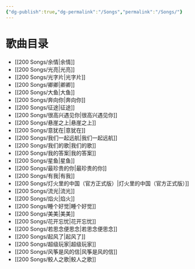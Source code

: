 ```yaml
---
{"dg-publish":true,"dg-permalink":"/Songs","permalink":"/Songs/"}
---
```


# 歌曲目录


- [[200 Songs/余情\|余情]]
- [[200 Songs/光亮\|光亮]]
- [[200 Songs/光字片\|光字片]]
- [[200 Songs/卿卿\|卿卿]]
- [[200 Songs/大鱼\|大鱼]]
- [[200 Songs/奔向你\|奔向你]]
- [[200 Songs/征途\|征途]]
- [[200 Songs/很高兴遇见你\|很高兴遇见你]]
- [[200 Songs/悬崖之上\|悬崖之上]]
- [[200 Songs/意犹在\|意犹在]]
- [[200 Songs/我们一起远航\|我们一起远航]]
- [[200 Songs/我们的歌\|我们的歌]]
- [[200 Songs/我的答案\|我的答案]]
- [[200 Songs/星鱼\|星鱼]]
- [[200 Songs/最珍贵的你\|最珍贵的你]]
- [[200 Songs/有我\|有我]]
- [[200 Songs/灯火里的中国（官方正式版）\|灯火里的中国（官方正式版）]]
- [[200 Songs/流光\|流光]]
- [[200 Songs/焰火\|焰火]]
- [[200 Songs/睡个好觉\|睡个好觉]]
- [[200 Songs/美美\|美美]]
- [[200 Songs/花开忘忧\|花开忘忧]]
- [[200 Songs/若思念便思念\|若思念便思念]]
- [[200 Songs/起风了\|起风了]]
- [[200 Songs/超级玩家\|超级玩家]]
- [[200 Songs/风筝是风的信\|风筝是风的信]]
- [[200 Songs/鲛人之歌\|鲛人之歌]]

